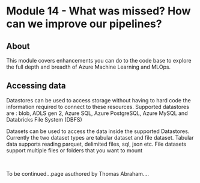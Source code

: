 
# Module 14 - What was missed?  How can we improve our pipelines?

## About
This module covers enhancements you can do to the code base to explore the full depth and breadth of Azure Machine Learning and MLOps. 

## Accessing data

Datastores can be used to access storage without having to hard code the information required to connect to these resources. Supported datastores are : blob, ADLS gen 2, Azure SQL, Azure PostgreSQL, Azure MySQL and Databricks File System (DBFS)

Datasets can be used to access the data inside the supported Datastores. Currently the two dataset types are tabular dataset and file dataset. Tabular data supports reading parquet, delimited files, sql, json etc. File datasets support multiple files or folders that you want to mount

<br>


To be continued...page asuthored by Thomas Abraham....
